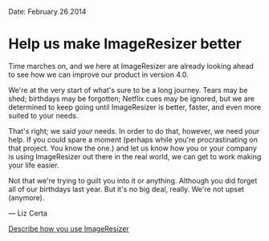 Date: February 26 2014

# Help us make ImageResizer better

Time marches on, and we here at ImageResizer are already looking ahead to see how we can improve our product in version 4.0.

We're at the very start of what's sure to be a long journey. Tears may be shed; birthdays may be forgotten; Netflix cues may be ignored, but we are determined to keep going until ImageResizer is better, faster, and even more suited to your needs.

That's right; we said *your* needs. In order to do that, however, we need *your* help. If you could spare a moment (perhaps while you're procrastinating on that project. You know the one.) and let us know how you or your company is using ImageResizer out there in the real world, we can get to work making your life easier.

Not that we're trying to guilt you into it or anything. Although you did forget all of our birthdays last year. But it's no big deal, really. We're not upset (anymore).


&mdash; Liz Certa

<a class="btn btn-primary" href="https://docs.google.com/forms/d/16WE1AW7AtfYm14vJQoHsCDsDuG344O-K1xcqHZaxbvg/viewform">Describe how you use ImageResizer</a>